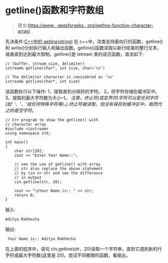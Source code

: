 # getline()函数和字符数组

> 原文:[https://www . geesforgeks . org/getline-function-character-array/](https://www.geeksforgeeks.org/getline-function-character-array/)

先决条件:[C++中的 getline(string)](https://www.geeksforgeeks.org/getline-string-c/)
在 c++中，流类支持面向行的函数，getline()和 write()分别执行输入和输出函数。getline()函数读取以新行结束的整行文本，或者直到达到最大限制。getline()是 istream 类的成员函数，语法如下:

```
// (buffer, stream_size, delimiter)
istream& getline(char*, int size, char='\n')

// The delimiter character is considered as '\n'
istream& getline(char*, int size)

```

该函数执行以下操作:
1。提取直到分隔符的字符。
2。将字符存储在缓冲区中。
3。提取的最大字符数为大小–1。
*注意，终止符(或定界符)字符可以是任何字符(如' '、'、'或任何特殊字符等)。).终止符被读取，但没有保存到缓冲区中，取而代之的是空字符*。

```
// C++ program to show the getline() with 
// character array
#include <iostream>
using namespace std;

int main()
{
    char str[20];
    cout << "Enter Your Name::";

    // see the use of getline() with array
    // str also replace the above statement
    // by cin >> str and see the difference
    // in output
    cin.getline(str, 20);

    cout << "\nYour Name is:: " << str;
    return 0;
}
```

输入:

```
Aditya Rakhecha 
```

输出:

```
 Your Name is:: Aditya Rakhecha

```

在上面的程序中，语句 cin.getline(str，20)读取一个字符串，直到它遇到新的行字符或最大字符数(这里是 20)。尝试不同极限的函数，看输出。